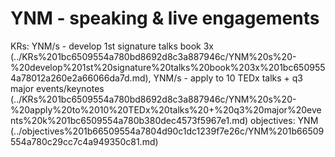 # YNM - speaking & live engagements

KRs: YNM/s - develop 1st signature talks book 3x (../KRs%201bc6509554a780bd8692d8c3a887946c/YNM%20s%20-%20develop%201st%20signature%20talks%20book%203x%201bc6509554a78012a260e2a66066da7d.md), YNM/s - apply to 10 TEDx talks + q3 major events/keynotes (../KRs%201bc6509554a780bd8692d8c3a887946c/YNM%20s%20-%20apply%20to%2010%20TEDx%20talks%20+%20q3%20major%20events%20k%201bc6509554a780b380dec4573f5967e1.md)
objectives: YNM (../objectives%201b66509554a7804d90c1dc1239f7e26c/YNM%201b66509554a780c29cc7c4a949350c81.md)